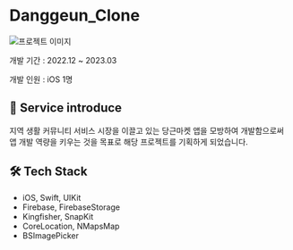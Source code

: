 # Danggeun_Clone

![프로젝트 이미지](https://github.com/user-attachments/assets/80657e56-9199-4540-8ed0-bf26546972d6)

개발 기간 : 2022.12 ~ 2023.03

개발 인원 : iOS 1명 

## 💁 Service introduce
지역 생활 커뮤니티 서비스 시장을 이끌고 있는 당근마켓 앱을 모방하여 개발함으로써 앱 개발 역량을 키우는 것을 목표로 해당 프로젝트를 기획하게 되었습니다.

## 🛠 Tech Stack

- iOS, Swift, UIKit
- Firebase, FirebaseStorage
- Kingfisher, SnapKit
- CoreLocation, NMapsMap
- BSImagePicker
